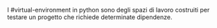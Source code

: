 I #virtual-environment in python sono degli spazi di lavoro costruiti per testare un progetto che richiede determinate dipendenze.